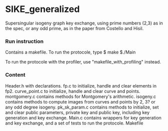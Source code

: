 # SIKE_generalized

Supersingular isogeny graph key exchange, using prime numbers (2,3) as in the spec, or any odd prime, as in the paper from Costello and Hisil.

### Run instruction

Contains a makefile.
To run the protocole, type
$ make
$./Main

To run the protocole with the profiler, use "makefile_with_profiling" instead.

### Content

Header.h with declarations.
fp.c to initialize, handle and clear elements in fp2.
curve_point.c to initialize, handle and clear curve and points.
montgomery.c contains methods for Montgomery's arithmetic.
isogeny.c contains methods to compute images from curves and points by 2, 3? or any odd degree isogeny.
pk_sk_param.c  contains methods to initialize, set and clear public parameters, private key and public key, including key generation and key exchange.
Main.c contains wrappers for key generation and key exchange, and a set of tests to run the protocole.
Makefile 
